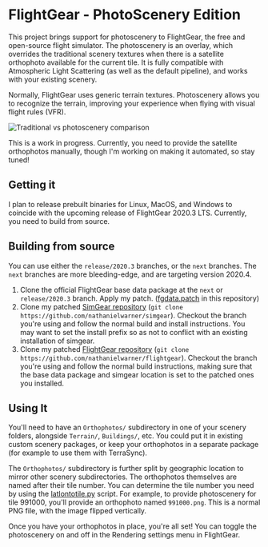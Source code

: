 # FlightGear - PhotoScenery Edition

This project brings support for photoscenery to FlightGear, the free and open-source flight simulator.
The photoscenery is an overlay, which overrides the traditional scenery textures when there is a satellite orthophoto available for the current tile.
It is fully compatible with Atmospheric Light Scattering (as well as the default pipeline), and works with your existing scenery.

Normally, FlightGear uses generic terrain textures. Photoscenery allows you to recognize the terrain, improving your experience when flying with visual flight rules (VFR).

![Traditional vs photoscenery comparison](screenshots/photoscenery-comparison-ksba.png)

This is a work in progress. Currently, you need to provide the satellite orthophotos manually, though I'm working on making it automated, so stay tuned!

## Getting it

I plan to release prebuilt binaries for Linux, MacOS, and Windows to coincide with the upcoming release of FlightGear 2020.3 LTS. Currently, you need to build from source.

## Building from source

You can use either the `release/2020.3` branches, or the `next` branches. The `next` branches are more bleeding-edge, and are targeting version 2020.4.

1. Clone the official FlightGear base data package at the `next` or `release/2020.3` branch. Apply my patch. ([fgdata.patch](fgdata.patch) in this repository)
2. Clone my patched [SimGear repository](https://github.com/nathanielwarner/simgear) (`git clone https://github.com/nathanielwarner/simgear`). Checkout the branch you're using and follow the normal build and install instructions. You may want to set the install prefix so as not to conflict with an existing installation of simgear.
3. Clone my patched [FlightGear repository](https://github.com/nathanielwarner/flightgear) (`git clone https://github.com/nathanielwarner/flightgear`). Checkout the branch you're using and follow the normal build instructions, making sure that the base data package and simgear location is set to the patched ones you installed.

## Using It

You'll need to have an `Orthophotos/` subdirectory in one of your scenery folders, alongside `Terrain/`, `Buildings/`, etc. You could put it in existing custom scenery packages, or keep your orthophotos in a separate package (for example to use them with TerraSync).

The `Orthophotos/` subdirectory is further split by geographic location to mirror other scenery subdirectories. The orthophotos themselves are named after their tile number. You can determine the tile number you need by using the [latlontotile.py](latlontotile.py) script. For example, to provide photoscenery for tile 991000, you'll provide an orthophoto named `991000.png`. This is a normal PNG file, with the image flipped vertically.

Once you have your orthophotos in place, you're all set! You can toggle the photoscenery on and off in the Rendering settings menu in FlightGear.
